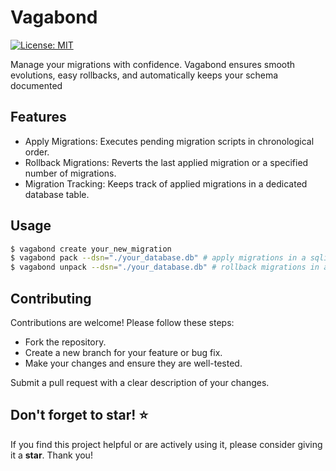 # Vagabond

[![License: MIT](https://img.shields.io/badge/License-MIT-yellow.svg)](https://opensource.org/licenses/MIT)

Manage your migrations with confidence. Vagabond ensures smooth evolutions, easy rollbacks, and automatically keeps your schema documented

## Features
* Apply Migrations: Executes pending migration scripts in chronological order.
* Rollback Migrations: Reverts the last applied migration or a specified number of migrations.
* Migration Tracking: Keeps track of applied migrations in a dedicated database table.

## Usage

```bash
$ vagabond create your_new_migration
$ vagabond pack --dsn="./your_database.db" # apply migrations in a sqlite database
$ vagabond unpack --dsn="./your_database.db" # rollback migrations in a sqlite database
```

## Contributing

Contributions are welcome! Please follow these steps:

* Fork the repository.
* Create a new branch for your feature or bug fix.
* Make your changes and ensure they are well-tested.

Submit a pull request with a clear description of your changes.

## Don't forget to star!  ⭐

If you find this project helpful or are actively using it, please consider giving it a **star**. Thank you!